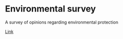 # Environmental survey

A survey of opinions regarding environmental protection

<a href="https://bstefansen.github.io/SurveyForm" target="_blank">Link</a>
